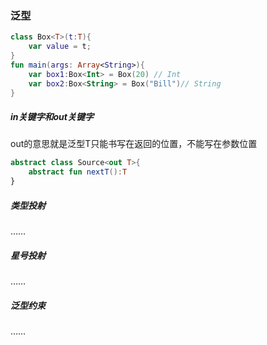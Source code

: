 ### 泛型

```kotlin
class Box<T>(t:T){
	var value = t;
}
fun main(args: Array<String>){
    var box1:Box<Int> = Box(20) // Int
    var box2:Box<String> = Box("Bill")// String
}
```

##### in关键字和out关键字

out的意思就是泛型T只能书写在返回的位置，不能写在参数位置

```kotlin
abstract class Source<out T>{
	abstract fun nextT():T
}
```

##### 类型投射

……

##### 星号投射

……

##### 泛型约束

……